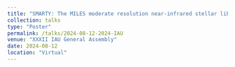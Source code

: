 ```yaml
---
title: "SMARTY: The MILES moderate resolution near-infrared stellar library"
collection: talks
type: "Poster"
permalink: /talks/2024-08-12-2024-IAU
venue: "XXXII IAU General Assembly"
date: 2024-08-12
location: "Virtual"
---
```

